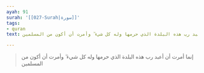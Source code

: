 ```yaml
---
ayah: 91
surah: '[[027-Surah|سورة]]'
tags:
- quran
text: إنما أمرت أن أعبد رب هذه البلدة الذي حرمها وله كل شيء ۖ وأمرت أن أكون من المسلمين

---
```

> إنما أمرت أن أعبد رب هذه البلدة الذي حرمها وله كل شيء ۖ وأمرت أن أكون من المسلمين
